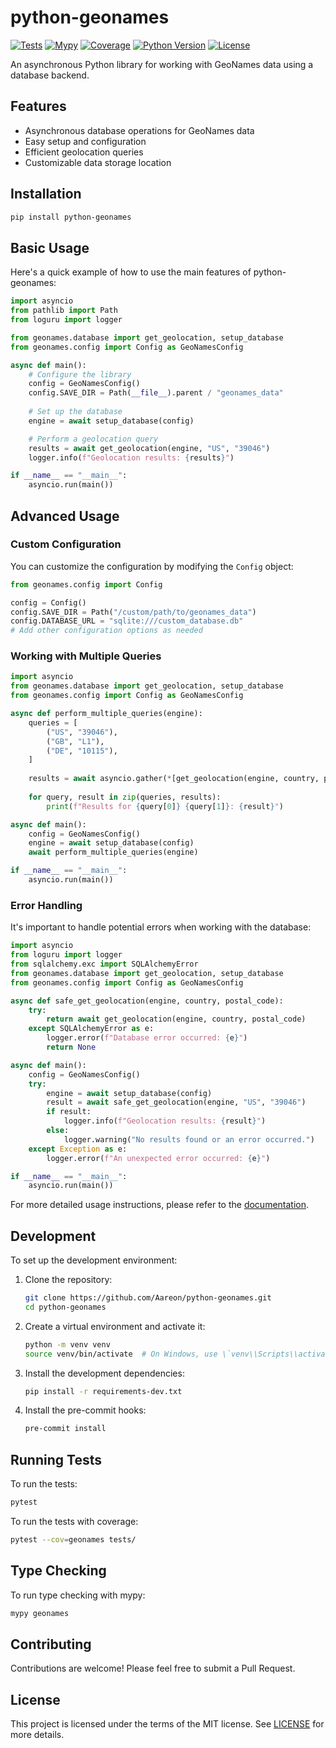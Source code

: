 # python-geonames

[![Tests](https://img.shields.io/github/workflow/status/Aareon/python-geonames/tests?label=tests)](https://github.com/Aareon/python-geonames/actions)
[![Mypy](https://img.shields.io/badge/mypy-checked-blue)](https://github.com/Aareon/python-geonames/actions)
[![Coverage](https://img.shields.io/codecov/c/github/Aareon/python-geonames)](https://codecov.io/gh/Aareon/python-geonames)
[![Python Version](https://img.shields.io/pypi/pyversions/python-geonames.svg)](https://pypi.org/project/python-geonames/)
[![License](https://img.shields.io/github/license/Aareon/python-geonames.svg)](https://github.com/Aareon/python-geonames/blob/main/LICENSE)

An asynchronous Python library for working with GeoNames data using a database backend.

## Features

- Asynchronous database operations for GeoNames data
- Easy setup and configuration
- Efficient geolocation queries
- Customizable data storage location

## Installation

```bash
pip install python-geonames
```

## Basic Usage

Here's a quick example of how to use the main features of python-geonames:

```python
import asyncio
from pathlib import Path
from loguru import logger

from geonames.database import get_geolocation, setup_database
from geonames.config import Config as GeoNamesConfig

async def main():
    # Configure the library
    config = GeoNamesConfig()
    config.SAVE_DIR = Path(__file__).parent / "geonames_data"
    
    # Set up the database
    engine = await setup_database(config)

    # Perform a geolocation query
    results = await get_geolocation(engine, "US", "39046")
    logger.info(f"Geolocation results: {results}")

if __name__ == "__main__":
    asyncio.run(main())
```

## Advanced Usage

### Custom Configuration

You can customize the configuration by modifying the `Config` object:

```python
from geonames.config import Config

config = Config()
config.SAVE_DIR = Path("/custom/path/to/geonames_data")
config.DATABASE_URL = "sqlite:///custom_database.db"
# Add other configuration options as needed
```

### Working with Multiple Queries

```python
import asyncio
from geonames.database import get_geolocation, setup_database
from geonames.config import Config as GeoNamesConfig

async def perform_multiple_queries(engine):
    queries = [
        ("US", "39046"),
        ("GB", "L1"),
        ("DE", "10115"),
    ]
    
    results = await asyncio.gather(*[get_geolocation(engine, country, postal_code) for country, postal_code in queries])
    
    for query, result in zip(queries, results):
        print(f"Results for {query[0]} {query[1]}: {result}")

async def main():
    config = GeoNamesConfig()
    engine = await setup_database(config)
    await perform_multiple_queries(engine)

if __name__ == "__main__":
    asyncio.run(main())
```

### Error Handling

It's important to handle potential errors when working with the database:

```python
import asyncio
from loguru import logger
from sqlalchemy.exc import SQLAlchemyError
from geonames.database import get_geolocation, setup_database
from geonames.config import Config as GeoNamesConfig

async def safe_get_geolocation(engine, country, postal_code):
    try:
        return await get_geolocation(engine, country, postal_code)
    except SQLAlchemyError as e:
        logger.error(f"Database error occurred: {e}")
        return None

async def main():
    config = GeoNamesConfig()
    try:
        engine = await setup_database(config)
        result = await safe_get_geolocation(engine, "US", "39046")
        if result:
            logger.info(f"Geolocation results: {result}")
        else:
            logger.warning("No results found or an error occurred.")
    except Exception as e:
        logger.error(f"An unexpected error occurred: {e}")

if __name__ == "__main__":
    asyncio.run(main())
```

For more detailed usage instructions, please refer to the [documentation](https://github.com/Aareon/python-geonames/wiki).

## Development

To set up the development environment:

1. Clone the repository:
   ```bash
   git clone https://github.com/Aareon/python-geonames.git
   cd python-geonames
   ```

2. Create a virtual environment and activate it:
   ```bash
   python -m venv venv
   source venv/bin/activate  # On Windows, use \`venv\\Scripts\\activate\`
   ```

3. Install the development dependencies:
   ```bash
   pip install -r requirements-dev.txt
   ```

4. Install the pre-commit hooks:
   ```bash
   pre-commit install
   ```

## Running Tests

To run the tests:

```bash
pytest
```

To run the tests with coverage:

```bash
pytest --cov=geonames tests/
```

## Type Checking

To run type checking with mypy:

```bash
mypy geonames
```

## Contributing

Contributions are welcome! Please feel free to submit a Pull Request.

## License

This project is licensed under the terms of the MIT license. See [LICENSE](LICENSE) for more details.